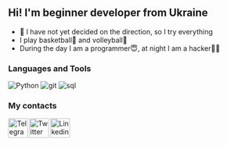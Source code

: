 ## Hi! I'm beginner developer from Ukraine
- :zany_face: I have not yet decided on the direction, so I try everything
- I play basketball:basketball: and volleyball:volleyball:
- During the day I am a programmer:innocent:, at night I am a hacker:man_technologist:

### Languages and Tools
![Python](https://img.shields.io/badge/-Python-FFD700?style=for-the-badge&logo=python)
![git](https://img.shields.io/badge/-Git-231F29?style=for-the-badge&logo=git)
![sql](https://img.shields.io/badge/-SQL-973EF8?style=for-the-badge)
### My contacts
[<img align = "left" alt = "Telegram" width  = "40px" src = "https://www.flaticon.com/svg/vstatic/svg/2111/2111710.svg?token=exp=1616928373~hmac=2074b90dbb02558476014917a64da984">][telegram]
[<img align = "left" alt = "Twitter" width  = "40px" src = "https://www.flaticon.com/svg/vstatic/svg/1384/1384017.svg?token=exp=1616928126~hmac=936144b2e0643d8c2a73d39320fa8c8e">][twitter]
[<img align = "left" alt = "Linkedin" width  = "40px" src = "https://www.flaticon.com/svg/vstatic/svg/1384/1384014.svg?token=exp=1616928346~hmac=75e2e1a9691451116043c726be2c47a8">][Linkedin]


[telegram]: https://t.me/vslbdn
[twitter]: https://twitter.com/voslobodan
[Linkedin]: https://www.linkedin.com/login/ru
